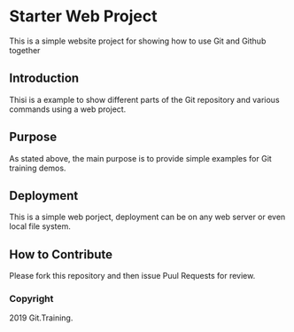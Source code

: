 # Starter Web Project

This is a simple website project for showing how to use Git and Github together

## Introduction

Thisi is a example to show different parts of the Git repository and various commands using a web project.

## Purpose

As stated above, the main purpose is to provide simple examples for Git training demos.

## Deployment

This is a simple web porject, deployment can be on any web server or even local file system.

## How to Contribute

Please fork this repository and then issue Puul Requests for review.

### Copyright

2019 Git.Training.